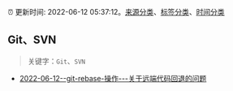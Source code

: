 :alarm_clock: 更新时间: 2022-06-12 05:37:12。[来源分类](../README.md)、[标签分类](../TAGS.md)、[时间分类](../TIMELINE.md)

## Git、SVN


> 关键字：`Git`、`SVN`



- [2022-06-12--git-rebase-操作---关于远端代码回退的问题](https://www.v2ex.com/t/859024) 